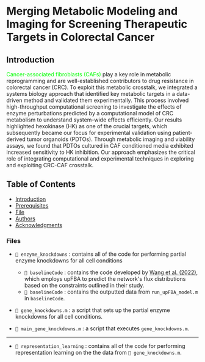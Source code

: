 # Merging Metabolic Modeling and Imaging for Screening Therapeutic Targets in Colorectal Cancer

## Introduction
<span style="color: #00FF00;">Cancer-associated fibroblasts (CAFs)</span> play a key role in metabolic reprogramming and are well-established contributors to drug resistance in colorectal cancer (CRC). To exploit this metabolic crosstalk, we integrated a systems biology approach that identified key metabolic targets in a data-driven method and validated them experimentally. This process involved high-throughput computational screening to investigate the effects of enzyme perturbations predicted by a computational model of CRC metabolism to understand system-wide effects efficiently. Our results highlighted hexokinase (HK) as one of the crucial targets, which subsequently became our focus for experimental validation using patient-derived tumor organoids (PDTOs). Through metabolic imaging and viability assays, we found that PDTOs cultured in CAF conditioned media exhibited increased sensitivity to HK inhibition. Our approach emphasizes the critical role of integrating computational and experimental techniques in exploring and exploiting CRC-CAF crosstalk.

## Table of Contents
- [Introduction](#introduction)
- [Prerequisites](#prerequisites)
- [File](#files)
- [Authors](#authors)
- [Acknowledgments](#acknowledgments)

### Files
- ` 📁 enzyme_knockdowns ` : contains all of the code for performing partial enzyme knockdowns for all cell conditions
  - ` 📁 baselineCode ` : contains the code developed by [Wang et al. (2022)](https://www.sciencedirect.com/science/article/pii/S1096717621001774?via%3Dihub), which employs upFBA to predict the network's flux distributions based on the constraints outlined in their study.
  - ` 📁 baselineCode ` : contains the outputted data from `run_upFBA_model.m` in `baselineCode`. 

- `📜 gene_knockdowns.m` : a script that sets up the partial enzyme knockdowns for all cell conditions.
- `📜 main_gene_knockdowns.m` : a script that executes `gene_knockdowns.m`.

---

- ` 📁 representation_learning ` : contains all of the code for performing representation learning on the the data from `📜 gene_knockdowns.m`.

